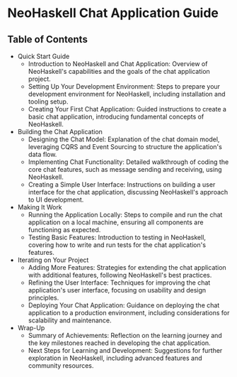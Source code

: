 # NeoHaskell Chat Application Guide

## Table of Contents

- Quick Start Guide
  - Introduction to NeoHaskell and Chat Application: Overview of NeoHaskell's capabilities and the goals of the chat application project.
  - Setting Up Your Development Environment: Steps to prepare your development environment for NeoHaskell, including installation and tooling setup.
  - Creating Your First Chat Application: Guided instructions to create a basic chat application, introducing fundamental concepts of NeoHaskell.
- Building the Chat Application
  - Designing the Chat Model: Explanation of the chat domain model, leveraging CQRS and Event Sourcing to structure the application's data flow.
  - Implementing Chat Functionality: Detailed walkthrough of coding the core chat features, such as message sending and receiving, using NeoHaskell.
  - Creating a Simple User Interface: Instructions on building a user interface for the chat application, discussing NeoHaskell's approach to UI development.
- Making It Work
  - Running the Application Locally: Steps to compile and run the chat application on a local machine, ensuring all components are functioning as expected.
  - Testing Basic Features: Introduction to testing in NeoHaskell, covering how to write and run tests for the chat application's features.
- Iterating on Your Project
  - Adding More Features: Strategies for extending the chat application with additional features, following NeoHaskell's best practices.
  - Refining the User Interface: Techniques for improving the chat application's user interface, focusing on usability and design principles.
  - Deploying Your Chat Application: Guidance on deploying the chat application to a production environment, including considerations for scalability and maintenance.
- Wrap-Up
  - Summary of Achievements: Reflection on the learning journey and the key milestones reached in developing the chat application.
  - Next Steps for Learning and Development: Suggestions for further exploration in NeoHaskell, including advanced features and community resources.
